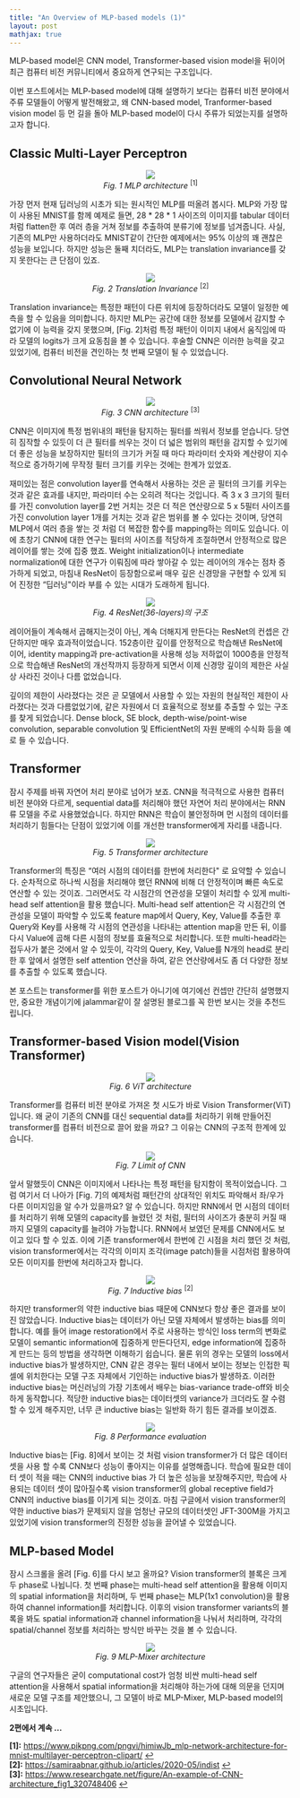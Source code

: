 ```yaml
---
title: "An Overview of MLP-based models (1)"
layout: post
mathjax: true
---
```


 MLP-based model은 CNN model, Transformer-based vision model을 뒤이어 최근 컴퓨터 비전 커뮤니티에서 중요하게 연구되는 구조입니다.   

 이번 포스트에서는 MLP-based model에 대해 설명하기 보다는 컴퓨터 비전 분야에서 주류 모델들이 어떻게 발전해왔고, 왜 CNN-based model, Tranformer-based vision model 등 먼 길을 돌아 MLP-based model이 다시 주류가 되었는지를 설명하고자 합니다.   




## Classic Multi-Layer Perceptron
<center>
<img src="/assets/mlp.png">  
</center>

<center>
<em>Fig. 1 MLP architecture</em> <sup id="a1">[1]</sup>
</center>

 가장 먼저 현재 딥러닝의 시초가 되는 원시적인 MLP를 떠올려 봅시다.  MLP와 가장 많이 사용된 MNIST를 함께 예제로 들면, 28 * 28 * 1 사이즈의 이미지를 tabular 데이터처럼 flatten한 후 여러 층을 거쳐 정보를 추출하여 분류기에 정보를 넘겨줍니다.  사실, 기존의 MLP만 사용하더라도 MNIST같이 간단한 예제에서는 95% 이상의 꽤 괜찮은 성능을 보입니다. 하지만 성능은 둘째 치더라도, MLP는 translation invariance를 갖지 못한다는 큰 단점이 있죠. 

<center>
<img src="/assets/translation_invariance.gif">  
</center>

<center>
<em>Fig. 2 Translation Invariance</em> <sup id="a2">[2]</sup>
</center>

 Translation invariance는 특정한 패턴이 다른 위치에 등장하더라도 모델이 일정한 예측을 할 수 있음을 의미합니다. 하지만 MLP는 공간에 대한 정보를 모델에서 감지할 수 없기에 이 능력을 갖지 못했으며, [Fig. 2]처럼 특정 패턴이 이미지 내에서 움직임에 따라 모델의 logits가 크게 요동침을 볼 수 있습니다. 후술할 CNN은 이러한 능력을 갖고 있었기에, 컴퓨터 비전을 견인하는 첫 번째 모델이 될 수 있었습니다.

## Convolutional Neural Network

<center>
<img src="/assets/cnn.png">  
</center>

<center>
<em>Fig. 3 CNN architecture</em> <sup id="a3">[3]</sup>
</center>

 CNN은 이미지에 특정 범위내의 패턴을 탐지하는 필터를 씌워서 정보를 얻습니다. 당연히 짐작할 수 있듯이 더 큰 필터를 씌우는 것이 더 넓은 범위의 패턴을 감지할 수 있기에 더 좋은 성능을 보장하지만 필터의 크기가 커질 때 마다 파라미터 숫자와 계산량이 지수적으로 증가하기에 무작정 필터 크기를 키우는 것에는 한계가 있었죠. 

 재미있는 점은 convolution layer를 연속해서 사용하는 것은 곧 필터의 크기를 키우는 것과 같은 효과를 내지만, 파라미터 수는 오히려 적다는 것입니다. 즉 3 x 3 크기의 필터를 가진 convolution layer를 2번 거치는 것은 더 적은 연산량으로 5 x 5필터 사이즈를 가진 convolution layer 1개를 거치는 것과 같은 범위를 볼 수 있다는 것이며, 당연히 MLP에서 여러 층을 쌓는 것 처럼 더 복잡한 함수를 mapping하는 의미도 있습니다. 이에 초창기 CNN에 대한 연구는 필터의 사이즈를 적당하게 조절하면서 안정적으로 많은 레이어를 쌓는 것에 집중 했죠. Weight initialization이나 intermediate normalization에 대한 연구가 이뤄짐에 따라 쌓아갈 수 있는 레이어의 개수는 점차 증가하게 되었고, 마침내 ResNet이 등장함으로써 매우 깊은 신경망을 구현할 수 있게 되어 진정한 “딥러닝"이라 부를 수 있는 시대가 도래하게 됩니다.

<center>
<img src="/assets/resnetmodel.jpg">  
</center>

<center>
<em>Fig. 4 ResNet(36-layers)의 구조</em>
</center>

 레이어들이 계속해서 곱해지는것이 아닌, 계속 더해지게 만든다는 ResNet의 컨셉은 간단하지만 매우 효과적이었습니다. 152층이란 깊이를 안정적으로 학습해낸 ResNet에 이어, identity mapping과 pre-activation을 사용해 성능 저하없이 1000층을 안정적으로 학습해낸 ResNet의 개선작까지 등장하게 되면서 이제 신경망 깊이의 제한은 사실상 사라진 것이나 다름 없었습니다.

 깊이의 제한이 사라졌다는 것은 곧 모델에서 사용할 수 있는 자원의 현실적인 제한이 사라졌다는 것과 다름없었기에,  같은 자원에서 더 효율적으로 정보를 추출할 수 있는 구조를 찾게 되었습니다. Dense block, SE block, depth-wise/point-wise convolution, separable convolution 및 EfficientNet의 자원 분배의 수식화 등을 예로 들 수 있습니다.

## Transformer

 잠시 주제를 바꿔 자연어 처리 분야로 넘어가 보죠. CNN을 적극적으로 사용한 컴퓨터 비전 분야와 다르게, sequential data를 처리해야 했던 자연어 처리 분야에서는 RNN류 모델을 주로 사용했었습니다. 하지만 RNN은 학습이 불안정하며 먼 시점의 데이터를 처리하기 힘들다는 단점이 있었기에 이를 개선한 transformer에게 자리를 내줍니다.

<center>
<img src="/assets/transformer.png">  
</center>

<center>
<em>Fig. 5 Transformer architecture</em>
</center>

 Transformer의 특징은 “여러 시점의 데이터를 한번에 처리한다" 로 요약할 수 있습니다. 순차적으로 하나씩 시점을 처리해야 했던 RNN에 비해 더 안정적이며 빠른 속도로 연산할 수 있는 것이죠. 그러면서도 각 시점간의 연관성을 모델이 처리할 수 있게 multi-head self attention을 활용 했습니다. Multi-head self attention은 각 시점간의 연관성을 모델이 파악할 수 있도록 feature map에서 Query, Key, Value를 추출한 후 Query와 Key를 사용해 각 시점의 연관성을 나타내는 attention map을 만든 뒤, 이를 다시 Value에 곱해 다른 시점의 정보를 효율적으로 처리합니다. 또한 multi-head라는 접두사가 붙은 것에서 알 수 있듯이, 각각의 Query, Key, Value를 N개의 head로 분리 한 후 앞에서 설명한 self attention 연산을 하여, 같은 연산량에서도 좀 더 다양한 정보를 추출할 수 있도록 했습니다.

 본 포스트는 transformer를 위한 포스트가 아니기에 여기에선 컨셉만 간단히 설명했지만, 중요한 개념이기에 jalammar같이 잘 설명된 블로그를 꼭 한번 보시는 것을 추천드립니다.

## Transformer-based Vision model(Vision Transformer)

<center>
<img src="/assets/visiontransformer.png">  
</center>

<center>
<em>Fig. 6 ViT architecture</em>
</center>

 Transformer를 컴퓨터 비전 분야로 가져온 첫 시도가 바로 Vision Transformer(ViT)입니다. 왜 굳이 기존의 CNN를 대신 sequential data를 처리하기 위해 만들어진 transformer를 컴퓨터 비전으로 끌어 왔을 까요? 그 이유는 CNN의 구조적 한계에 있습니다.

<center>
<img src="/assets/cnn_vs_transformer.png">  
</center>

<center>
<em>Fig. 7 Limit of CNN </em>
</center>

 앞서 말했듯이 CNN은 이미지에서 나타나는 특정 패턴을 탐지함이 목적이었습니다. 그럼 여기서 더 나아가 [Fig. 7]의 예제처럼 패턴간의 상대적인 위치도 파악해서 좌/우가 다른 이미지임을 알 수가 있을까요? 알 수 있습니다. 하지만 RNN에서 먼 시점의 데이터를 처리하기 위해 모델의 capacity를 늘렸던 것 처럼, 필터의 사이즈가 충분히 커질 때 까지 모델의 capacity를 늘려야 가능합니다. RNN에서 보였던 문제를 CNN에서도 보이고 있다 할 수 있죠. 이에 기존 transformer에서 한번에 긴 시점을 처리 했던 것 처럼, vision transformer에서는 각각의 이미지 조각(image patch)들을 시점처럼 활용하여 모든 이미지를 한번에 처리하고자 합니다.

<center>
<img src="/assets/inductivebias_example.png">  
</center>

<center>
<em>Fig. 7 Inductive bias </em> <sup>[2]</sup>
</center>

 하지만 transformer의 약한 inductive bias 때문에 CNN보다 항상 좋은 결과를 보이진 않았습니다. Inductive bias는 데이터가 아닌 모델 자체에서 발생하는 bias를 의미합니다. 예를 들어 image restoration에서 주로 사용하는 방식인 loss term의 변화로 모델이 semantic information에 집중하게 만든다던지, edge information에 집중하게 만드는 등의 방법을 생각하면 이해하기 쉽습니다. 물론 위의 경우는 모델의 loss에서 inductive bias가 발생하지만, CNN 같은 경우는 필터 내에서 보이는 정보는 인접한 픽셀에 위치한다는 모델 구조 자체에서 기인하는 inductive bias가 발생하죠. 이러한 inductive bias는 머신러닝의 가장 기초에서 배우는 bias-variance trade-off와 비슷하게 동작합니다. 적당한 inductive bias는 데이터셋의 variance가 크더라도 잘 수렴할 수 있게 해주지만, 너무 큰 inductive bias는 일반화 하기 힘든 결과를 보이겠죠. 

<center>
<img src="/assets/transformervscnnperformance.jpg">  
</center>

<center>
<em>Fig. 8 Performance evaluation </em>
</center>

 Inductive bias는 [Fig. 8]에서 보이는 것 처럼 vision transformer가 더 많은 데이터셋을 사용 할 수록 CNN보다 성능이 좋아지는 이유를 설명해줍니다. 학습에 필요한 데이터 셋이 적을 때는 CNN의 inductive bias 가 더 높은 성능을 보장해주지만, 학습에 사용되는 데이터 셋이 많아질수록 vision transformer의 global receptive field가 CNN의 inductive bias를 이기게 되는 것이죠. 마침 구글에서 vision transformer의 약한 inductive bias가 문제되지 않을 엄청난 규모의 데이터셋인 JFT-300M을 가지고 있었기에 vision transformer의 진정한 성능을 끌어낼 수 있었습니다.

## MLP-based Model

 잠시 스크롤을 올려 [Fig. 6]를 다시 보고 올까요? Vision transformer의 블록은 크게 두 phase로 나뉩니다. 첫 번째 phase는 multi-head self attention을 활용해 이미지의 spatial information을 처리하며, 두 번째 phase는 MLP(1x1 convolution)을 활용하여 channel information를 처리합니다. 이후의 vision transformer variants의 블록을 봐도 spatial information과 channel information을 나눠서 처리하며, 각각의 spatial/channel 정보를 처리하는 방식만 바꾸는 것을 볼 수 있습니다. 

<center>
<img src="/assets/mlpmixer.jpg">  
</center>

<center>
<em>Fig. 9 MLP-Mixer architecture</em>
</center>

 구글의 연구자들은 굳이 computational cost가 엄청 비싼 multi-head self attention을 사용해서 spatial information을 처리해야 하는가에 대해 의문을 던지며 새로운 모델 구조를 제안했으니, 그 모델이 바로 MLP-Mixer, MLP-based model의 시초입니다.




<b>2편에서 계속 ...</b>


<b id="f1">[1]:</b> https://www.pikpng.com/pngvi/himiwJb_mlp-network-architecture-for-mnist-multilayer-perceptron-clipart/ [↩](#a1)  
<b id="f1">[2]:</b> https://samiraabnar.github.io/articles/2020-05/indist [↩](#a2)  
<b id="f1">[3]:</b> https://www.researchgate.net/figure/An-example-of-CNN-architecture_fig1_320748406 [↩](#a3)  
